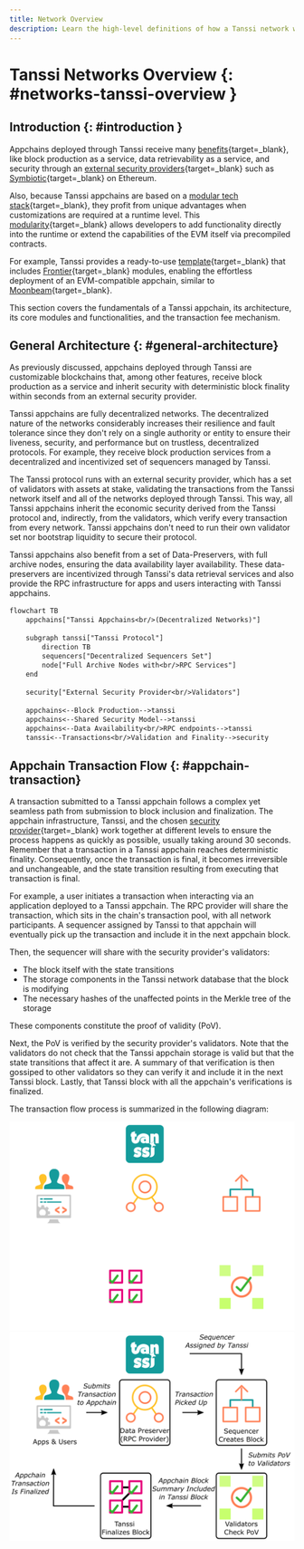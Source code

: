 ```yaml
---
title: Network Overview
description: Learn the high-level definitions of how a Tanssi network works, its architecture, and its block production as a service mechanism with deterministic finality.
---
```


# Tanssi Networks Overview {: #networks-tanssi-overview }

## Introduction {: #introduction }

Appchains deployed through Tanssi receive many [benefits](/learn/tanssi/overview/#what-tanssi-provides){target=\_blank}, like block production as a service, data retrievability as a service, and security through an [external security providers](/learn/tanssi/external-security-providers/){target=\_blank} such as [Symbiotic](https://symbiotic.fi/){target=\_blank} on Ethereum.

Also, because Tanssi appchains are based on a [modular tech stack](/learn/framework/){target=\_blank}, they profit from unique advantages when customizations are required at a runtime level. This [modularity](/learn/framework/modules/){target=\_blank} allows developers to add functionality directly into the runtime or extend the capabilities of the EVM itself via precompiled contracts.

For example, Tanssi provides a ready-to-use [template](/learn/tanssi/included-templates/#baseline-evm-template){target=\_blank} that includes [Frontier](https://github.com/paritytech/frontier){target=\_blank} modules, enabling the effortless deployment of an EVM-compatible appchain, similar to [Moonbeam](https://moonbeam.network){target=\_blank}.

This section covers the fundamentals of a Tanssi appchain, its architecture, its core modules and functionalities, and the transaction fee mechanism.

## General Architecture {: #general-architecture}

As previously discussed, appchains deployed through Tanssi are customizable blockchains that, among other features, receive block production as a service and inherit security with deterministic block finality within seconds from an external security provider. 

Tanssi appchains are fully decentralized networks. The decentralized nature of the networks considerably increases their resilience and fault tolerance since they don't rely on a single authority or entity to ensure their liveness, security, and performance but on trustless, decentralized protocols. For example, they receive block production services from a decentralized and incentivized set of sequencers managed by Tanssi.

The Tanssi protocol runs with an external security provider, which has a set of validators with assets at stake, validating the transactions from the Tanssi network itself and all of the networks deployed through Tanssi. This way, all Tanssi appchains inherit the economic security derived from the Tanssi protocol and, indirectly, from the validators, which verify every transaction from every network. Tanssi appchains don't need to run their own validator set nor bootstrap liquidity to secure their protocol.

Tanssi appchains also benefit from a set of Data-Preservers, with full archive nodes, ensuring the data availability layer availability. These data-preservers are incentivized through Tanssi's data retrieval services and also provide the RPC infrastructure for apps and users interacting with Tanssi appchains.

```mermaid
flowchart TB
    appchains["Tanssi Appchains<br/>(Decentralized Networks)"]

    subgraph tanssi["Tanssi Protocol"]
        direction TB
        sequencers["Decentralized Sequencers Set"]
        node["Full Archive Nodes with<br/>RPC Services"]
    end

    security["External Security Provider<br/>Validators"]
    
    appchains<--Block Production-->tanssi
    appchains<--Shared Security Model-->tanssi
    appchains<--Data Availability<br/>RPC endpoints-->tanssi
    tanssi<--Transactions<br/>Validation and Finality-->security
```

## Appchain Transaction Flow {: #appchain-transaction}

A transaction submitted to a Tanssi appchain follows a complex yet seamless path from submission to block inclusion and finalization. The appchain infrastructure, Tanssi, and the chosen [security provider](/learn/tanssi/external-security-providers/){target=\_blank} work together at different levels to ensure the process happens as quickly as possible, usually taking around 30 seconds. Remember that a transaction in a Tanssi appchain reaches deterministic finality. Consequently, once the transaction is final, it becomes irreversible and unchangeable, and the state transition resulting from executing that transaction is final.

For example, a user initiates a transaction when interacting via an application deployed to a Tanssi appchain. The RPC provider will share the transaction, which sits in the chain's transaction pool, with all network participants. A sequencer assigned by Tanssi to that appchain will eventually pick up the transaction and include it in the next appchain block.

Then, the sequencer will share with the security provider's validators:

- The block itself with the state transitions
- The storage components in the Tanssi network database that the block is modifying
- The necessary hashes of the unaffected points in the Merkle tree of the storage

These components constitute the proof of validity (PoV).

Next, the PoV is verified by the security provider's validators. Note that the validators do not check that the Tanssi appchain storage is valid but that the state transitions that affect it are. A summary of that verification is then gossiped to other validators so they can verify it and include it in the next Tanssi block. Lastly, that Tanssi block with all the appchain's verifications is finalized.

The transaction flow process is summarized in the following diagram:

![Path of a Tanssi Appchain Block in Tanssi](/images/learn/appchains/overview/dark-overview-2.webp#only-dark)
![Path of a Tanssi Appchain Block in Tanssi](/images/learn/appchains/overview/light-overview-2.webp#only-light)

